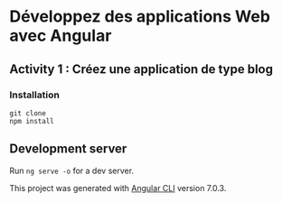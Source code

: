 # Développez des applications Web avec Angular
## Activity 1 : Créez une application de type blog

### Installation

```
git clone
npm install
```

## Development server

Run `ng serve -o` for a dev server. 

This project was generated with [Angular CLI](https://github.com/angular/angular-cli) version 7.0.3.
